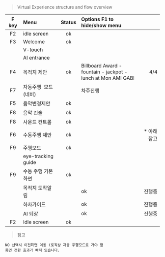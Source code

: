 

> Virtual Experience structure and flow overview  

| F key   | Menu   | Status   | Options   F1 to hide/show menu  |   |
|:--:|:---|:--:|:---|---:|
|  F2  |idle screen    | ok  |    |    |
|   F3  |Welcome    | ok  |    |    |
|    | V-touch  |    |    |    |
|    | AI entrance   |    |    |    |
|  F4  | 목적지 제안   | ok   |Billboard Award - fountain - jackpot - <br>lunch at Mon AMI GABI   | 4/4   |
|  F7  | 자동주행  모드(네비)   |   | 차주진행   |    |
|  F5  | 음악변경제안   | ok   |    |    |
|  F8  | 음악 컨솔   |  ok  |    |    |
|  F8  | 사운드 컨트롤    |  ok  |    |    |
|  F6  | 수동주행 제안  | ok  |    | * 아래참고   |
|  F9  | 주행모드  | ok   |    |    |
|    | eye-tracking guide   |    |    |    |
|  F9  | 수동 주행 기본 화면   | ok   |    |    |
|    | 목적지 도착알림    |    |  ok  | 진행중   |
|    | 하차가이드   |    | ok  | 진행중   |
|    | AI 퇴장   |    | ok  | 진행중   |
| F2   | Idle screen   |  ok  |    |    |
> 참고
```
NO 선택시 이전화면 이동 (로직상 자동 주행모드로 가야 함
화면 전환 효과가 빠져 있습니다. 

```